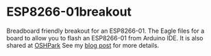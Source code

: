 # ESP8266-01breakout
Breadboard friendly breakout for an ESP8266-01.
The Eagle files for a board to allow you to flash an ESP8266-01 from Arduino IDE.
It is also shared at [OSHPark](https://oshpark.com/shared_projects/DmLE6lQu)
See my [blog post](http://madurasoftware.com/?p=946) for more details.

